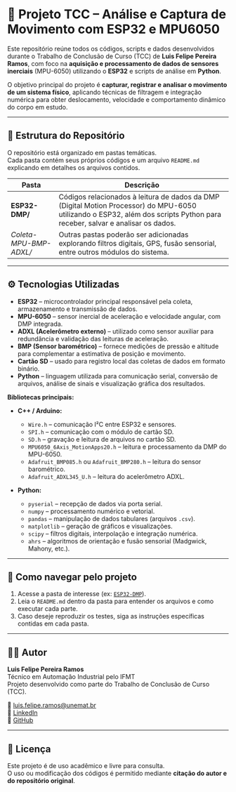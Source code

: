 # 🧠 Projeto TCC – Análise e Captura de Movimento com ESP32 e MPU6050

Este repositório reúne todos os códigos, scripts e dados desenvolvidos durante o Trabalho de Conclusão de Curso (TCC) de **Luis Felipe Pereira Ramos**, com foco na **aquisição e processamento de dados de sensores inerciais** (MPU-6050) utilizando o **ESP32** e scripts de análise em **Python**.

O objetivo principal do projeto é **capturar, registrar e analisar o movimento de um sistema físico**, aplicando técnicas de filtragem e integração numérica para obter deslocamento, velocidade e comportamento dinâmico do corpo em estudo.

---

## 📂 Estrutura do Repositório

O repositório está organizado em pastas temáticas.  
Cada pasta contém seus próprios códigos e um arquivo `README.md` explicando em detalhes os arquivos contidos.

| Pasta | Descrição |
|-------|------------|
| **ESP32-DMP/** | Códigos relacionados à leitura de dados da DMP (Digital Motion Processor) do MPU-6050 utilizando o ESP32, além dos scripts Python para receber, salvar e analisar os dados. |
| *Coleta-MPU-BMP-ADXL/* | Outras pastas poderão ser adicionadas explorando filtros digitais, GPS, fusão sensorial, entre outros módulos do sistema. |

---

## ⚙️ Tecnologias Utilizadas

- **ESP32** – microcontrolador principal responsável pela coleta, armazenamento e transmissão de dados.  
- **MPU-6050** – sensor inercial de aceleração e velocidade angular, com DMP integrada.  
- **ADXL (Acelerômetro externo)** – utilizado como sensor auxiliar para redundância e validação das leituras de aceleração.  
- **BMP (Sensor barométrico)** – fornece medições de pressão e altitude para complementar a estimativa de posição e movimento.  
- **Cartão SD** – usado para registro local das coletas de dados em formato binário.  
- **Python** – linguagem utilizada para comunicação serial, conversão de arquivos, análise de sinais e visualização gráfica dos resultados.  

**Bibliotecas principais:**

- **C++ / Arduino:**  
  - `Wire.h` – comunicação I²C entre ESP32 e sensores.  
  - `SPI.h` – comunicação com o módulo de cartão SD.  
  - `SD.h` – gravação e leitura de arquivos no cartão SD.  
  - `MPU6050_6Axis_MotionApps20.h` – leitura e processamento da DMP do MPU-6050.  
  - `Adafruit_BMP085.h` ou `Adafruit_BMP280.h` – leitura do sensor barométrico.  
  - `Adafruit_ADXL345_U.h` – leitura do acelerômetro ADXL.  

- **Python:**  
  - `pyserial` – recepção de dados via porta serial.  
  - `numpy` – processamento numérico e vetorial.  
  - `pandas` – manipulação de dados tabulares (arquivos `.csv`).  
  - `matplotlib` – geração de gráficos e visualizações.  
  - `scipy` – filtros digitais, interpolação e integração numérica.  
  - `ahrs` – algoritmos de orientação e fusão sensorial (Madgwick, Mahony, etc.).  


---

## 🚀 Como navegar pelo projeto

1. Acesse a pasta de interesse (ex: [`ESP32-DMP`](./ESP32-DMP)).  
2. Leia o `README.md` dentro da pasta para entender os arquivos e como executar cada parte.  
3. Caso deseje reproduzir os testes, siga as instruções específicas contidas em cada pasta.

---

## 👨‍💻 Autor

**Luis Felipe Pereira Ramos**  
Técnico em Automação Industrial pelo IFMT  
Projeto desenvolvido como parte do Trabalho de Conclusão de Curso (TCC).

📧 [luis.felipe.ramos@unemat.br](mailto:luis.felipe.ramos@unemat.br)  
📘 [LinkedIn](www.linkedin.com/in/luis-felipe-pereira-ramos-357843346)  
🐙 [GitHub](https://github.com/Felipovisky-Eng)

---

## 🧾 Licença

Este projeto é de uso acadêmico e livre para consulta.  
O uso ou modificação dos códigos é permitido mediante **citação do autor e do repositório original**.
